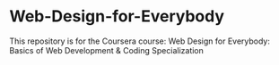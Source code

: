# Web-Design-for-Everybody
This repository is for the Coursera course: Web Design for Everybody: Basics of Web Development &amp; Coding Specialization
